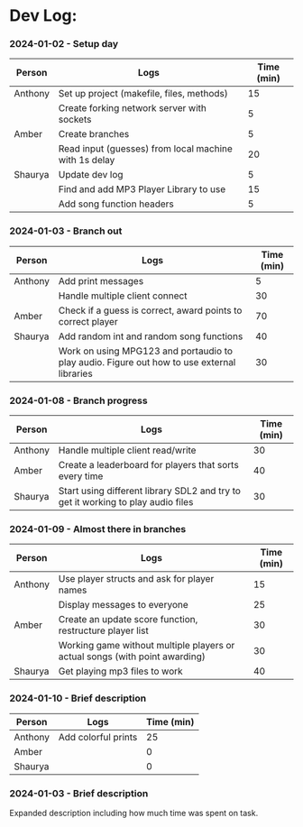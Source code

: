 # Dev Log:

### 2024-01-02 - Setup day

| Person  | Logs                                                  | Time (min) |
| ------- | ----------------------------------------------------- | ---------- |
| Anthony | Set up project (makefile, files, methods)             | 15         |
|         | Create forking network server with sockets            | 5          |
| Amber   | Create branches                                       | 5          |
|         | Read input (guesses) from local machine with 1s delay | 20         |
| Shaurya | Update dev log                                        | 5          |
|         | Find and add MP3 Player Library to use                | 15         |
|         | Add song function headers                             | 5          |

### 2024-01-03 - Branch out

| Person  | Logs                                                                                       | Time (min) |
| ------- | ------------------------------------------------------------------------------------------ | ---------- |
| Anthony | Add print messages                                                                         | 5          |
|         | Handle multiple client connect                                                             | 30         |
| Amber   | Check if a guess is correct, award points to correct player                                | 70         |
| Shaurya | Add random int and random song functions                                                   | 40         |
|         | Work on using MPG123 and portaudio to play audio. Figure out how to use external libraries | 30         |

### 2024-01-08 - Branch progress

| Person  | Logs                                                                             | Time (min) |
| ------- | -------------------------------------------------------------------------------- | ---------- |
| Anthony | Handle multiple client read/write                                                | 30         |
| Amber   | Create a leaderboard for players that sorts every time                           | 40         |
| Shaurya | Start using different library SDL2 and try to get it working to play audio files | 30         |

### 2024-01-09 - Almost there in branches

| Person  | Logs                                                                        | Time (min) |
| ------- | --------------------------------------------------------------------------- | ---------- |
| Anthony | Use player structs and ask for player names                                 | 15         |
|         | Display messages to everyone                                                | 25         |
| Amber   | Create an update score function, restructure player list                    | 30         |
|         | Working game without multiple players or actual songs (with point awarding) | 30         |
| Shaurya | Get playing mp3 files to work                                               | 40         |

### 2024-01-10 - Brief description

| Person  | Logs                | Time (min) |
| ------- | ------------------- | ---------- |
| Anthony | Add colorful prints | 25         |
| Amber   |                     | 0          |
| Shaurya |                     | 0          |

### 2024-01-03 - Brief description

Expanded description including how much time was spent on task.
